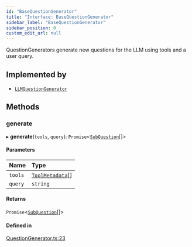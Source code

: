 ```yaml
---
id: "BaseQuestionGenerator"
title: "Interface: BaseQuestionGenerator"
sidebar_label: "BaseQuestionGenerator"
sidebar_position: 0
custom_edit_url: null
---
```


QuestionGenerators generate new questions for the LLM using tools and a user query.

## Implemented by

- [`LLMQuestionGenerator`](../classes/LLMQuestionGenerator.md)

## Methods

### generate

▸ **generate**(`tools`, `query`): `Promise`<[`SubQuestion`](SubQuestion.md)[]\>

#### Parameters

| Name | Type |
| :------ | :------ |
| `tools` | [`ToolMetadata`](ToolMetadata.md)[] |
| `query` | `string` |

#### Returns

`Promise`<[`SubQuestion`](SubQuestion.md)[]\>

#### Defined in

[QuestionGenerator.ts:23](https://github.com/run-llama/LlamaIndexTS/blob/0f654ae/packages/core/src/QuestionGenerator.ts#L23)
